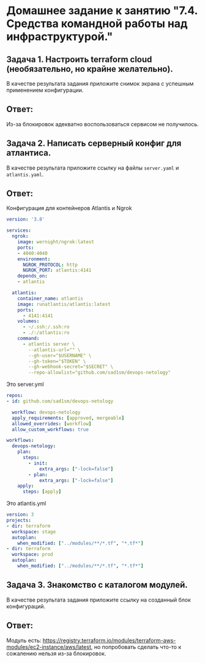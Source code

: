 # Домашнее задание к занятию "7.4. Средства командной работы над инфраструктурой."

## Задача 1. Настроить terraform cloud (необязательно, но крайне желательно).

В качестве результата задания приложите снимок экрана с успешным применением конфигурации.

## Ответ:

Из-за блокировок адекватно воспользоваться сервисом не получилось.

## Задача 2. Написать серверный конфиг для атлантиса.

В качестве результата приложите ссылку на файлы `server.yaml` и `atlantis.yaml`.

## Ответ:

Конфигурация для контейнеров Atlantis и Ngrok

```YAML
version: '3.8'

services:
  ngrok:
    image: wernight/ngrok:latest
    ports:
    - 4040:4040
    environment:
      NGROK_PROTOCOL: http
      NGROK_PORT: atlantis:4141
    depends_on:
    - atlantis

  atlantis:
    container_name: atlantis
    image: runatlantis/atlantis:latest
    ports:
      - 4141:4141
    volumes:
      - ~/.ssh:/.ssh:ro
      - ./:/atlantis:ro
    command: 
      - atlantis server \
        --atlantis-url="" \
        --gh-user="$USERNAME" \
        --gh-token="$TOKEN" \
        --gh-webhook-secret="$SECRET" \
        --repo-allowlist="github.com/sad1sm/devops-netology"
```

Это server.yml

```YAML
repos:
- id: github.com/sad1sm/devops-netology

  workflow: devops-netology
  apply_requirements: [approved, mergeable]
  allowed_overrides: [workflow]
  allow_custom_workflows: true

workflows:
  devops-netology:
    plan: 
      steps:
        - init:
            extra_args: ["-lock=false"]
        - plan:
            extra_args: ["-lock=false"]
    apply:
      steps: [apply]
```

Это atlantis.yml

```YAML
version: 3
projects:
- dir: terraform
  workspace: stage
  autoplan:
    when_modified: ["../modules/**/*.tf", "*.tf*"]
- dir: terraform
  workspace: prod
  autoplan:
    when_modified: ["../modules/**/*.tf", "*.tf*"]
```

## Задача 3. Знакомство с каталогом модулей.

В качестве результата задания приложите ссылку на созданный блок конфигураций.

## Ответ:

Модуль есть: https://registry.terraform.io/modules/terraform-aws-modules/ec2-instance/aws/latest, но попробовать сделать что-то к сожалению нельзя из-за блокировок.
